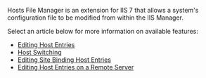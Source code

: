 Hosts File Manager is an extension for IIS 7 that allows a system's configuration file to be modified from within the IIS Manager.

Select an article below for more information on available features:

* [Editing Host Entries](Editing%20Host%20Entries.md)
* [Host Switching](Host%20Switching.md)
* [Editing Site Binding Host Entries](Editing%20Site%20Binding%20Host%20Entries.md)
* [Editing Host Entries on a Remote Server](Editing%20Host%20Entries%20on%20a%20Remote%20Server.md)
